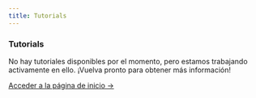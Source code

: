 ```yaml
---
title: Tutorials
---
```


<div class="card">
  <h3>Tutorials</h3>
  <p>No hay tutoriales disponibles por el momento, pero estamos trabajando activamente en ello. ¡Vuelva pronto para obtener más información!</p>
  <a href="../" class="card-link">Acceder a la página de inicio &rarr;</a>
</div>